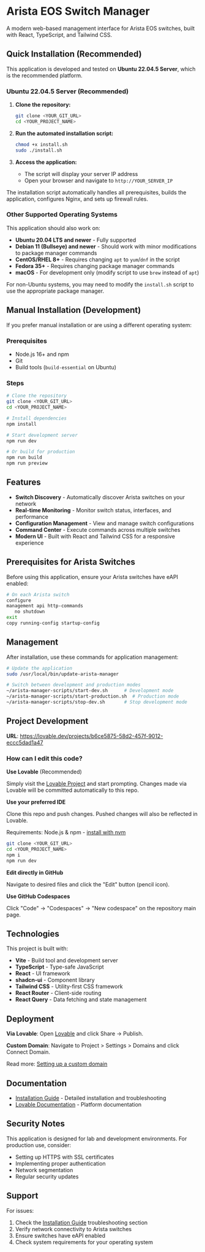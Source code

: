 
# Arista EOS Switch Manager

A modern web-based management interface for Arista EOS switches, built with React, TypeScript, and Tailwind CSS.

## Quick Installation (Recommended)

This application is developed and tested on **Ubuntu 22.04.5 Server**, which is the recommended platform.

### Ubuntu 22.04.5 Server (Recommended)

1. **Clone the repository:**
   ```bash
   git clone <YOUR_GIT_URL>
   cd <YOUR_PROJECT_NAME>
   ```

2. **Run the automated installation script:**
   ```bash
   chmod +x install.sh
   sudo ./install.sh
   ```

3. **Access the application:**
   - The script will display your server IP address
   - Open your browser and navigate to `http://YOUR_SERVER_IP`

The installation script automatically handles all prerequisites, builds the application, configures Nginx, and sets up firewall rules.

### Other Supported Operating Systems

This application should also work on:

- **Ubuntu 20.04 LTS and newer** - Fully supported
- **Debian 11 (Bullseye) and newer** - Should work with minor modifications to package manager commands
- **CentOS/RHEL 8+** - Requires changing `apt` to `yum`/`dnf` in the script
- **Fedora 35+** - Requires changing package manager commands
- **macOS** - For development only (modify script to use `brew` instead of `apt`)

For non-Ubuntu systems, you may need to modify the `install.sh` script to use the appropriate package manager.

## Manual Installation (Development)

If you prefer manual installation or are using a different operating system:

### Prerequisites

- Node.js 16+ and npm
- Git
- Build tools (`build-essential` on Ubuntu)

### Steps

```bash
# Clone the repository
git clone <YOUR_GIT_URL>
cd <YOUR_PROJECT_NAME>

# Install dependencies
npm install

# Start development server
npm run dev

# Or build for production
npm run build
npm run preview
```

## Features

- **Switch Discovery** - Automatically discover Arista switches on your network
- **Real-time Monitoring** - Monitor switch status, interfaces, and performance
- **Configuration Management** - View and manage switch configurations
- **Command Center** - Execute commands across multiple switches
- **Modern UI** - Built with React and Tailwind CSS for a responsive experience

## Prerequisites for Arista Switches

Before using this application, ensure your Arista switches have eAPI enabled:

```bash
# On each Arista switch
configure
management api http-commands
   no shutdown
exit
copy running-config startup-config
```

## Management

After installation, use these commands for application management:

```bash
# Update the application
sudo /usr/local/bin/update-arista-manager

# Switch between development and production modes
~/arista-manager-scripts/start-dev.sh      # Development mode
~/arista-manager-scripts/start-production.sh  # Production mode
~/arista-manager-scripts/stop-dev.sh       # Stop development mode
```

## Project Development

**URL**: https://lovable.dev/projects/b6ce5875-58d2-457f-9012-eccc5dad1a47

### How can I edit this code?

**Use Lovable** (Recommended)

Simply visit the [Lovable Project](https://lovable.dev/projects/b6ce5875-58d2-457f-9012-eccc5dad1a47) and start prompting. Changes made via Lovable will be committed automatically to this repo.

**Use your preferred IDE**

Clone this repo and push changes. Pushed changes will also be reflected in Lovable.

Requirements: Node.js & npm - [install with nvm](https://github.com/nvm-sh/nvm#installing-and-updating)

```sh
git clone <YOUR_GIT_URL>
cd <YOUR_PROJECT_NAME>
npm i
npm run dev
```

**Edit directly in GitHub**

Navigate to desired files and click the "Edit" button (pencil icon).

**Use GitHub Codespaces**

Click "Code" → "Codespaces" → "New codespace" on the repository main page.

## Technologies

This project is built with:

- **Vite** - Build tool and development server
- **TypeScript** - Type-safe JavaScript
- **React** - UI framework
- **shadcn-ui** - Component library
- **Tailwind CSS** - Utility-first CSS framework
- **React Router** - Client-side routing
- **React Query** - Data fetching and state management

## Deployment

**Via Lovable**: Open [Lovable](https://lovable.dev/projects/b6ce5875-58d2-457f-9012-eccc5dad1a47) and click Share → Publish.

**Custom Domain**: Navigate to Project > Settings > Domains and click Connect Domain.

Read more: [Setting up a custom domain](https://docs.lovable.dev/tips-tricks/custom-domain#step-by-step-guide)

## Documentation

- [Installation Guide](README-INSTALLATION.md) - Detailed installation and troubleshooting
- [Lovable Documentation](https://docs.lovable.dev/) - Platform documentation

## Security Notes

This application is designed for lab and development environments. For production use, consider:
- Setting up HTTPS with SSL certificates
- Implementing proper authentication
- Network segmentation
- Regular security updates

## Support

For issues:
1. Check the [Installation Guide](README-INSTALLATION.md) troubleshooting section
2. Verify network connectivity to Arista switches
3. Ensure switches have eAPI enabled
4. Check system requirements for your operating system
